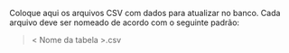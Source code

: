 
Coloque aqui os arquivos CSV com dados para atualizar no banco. Cada arquivo deve ser nomeado de acordo com o seguinte padrão:

> < Nome da tabela >.csv
